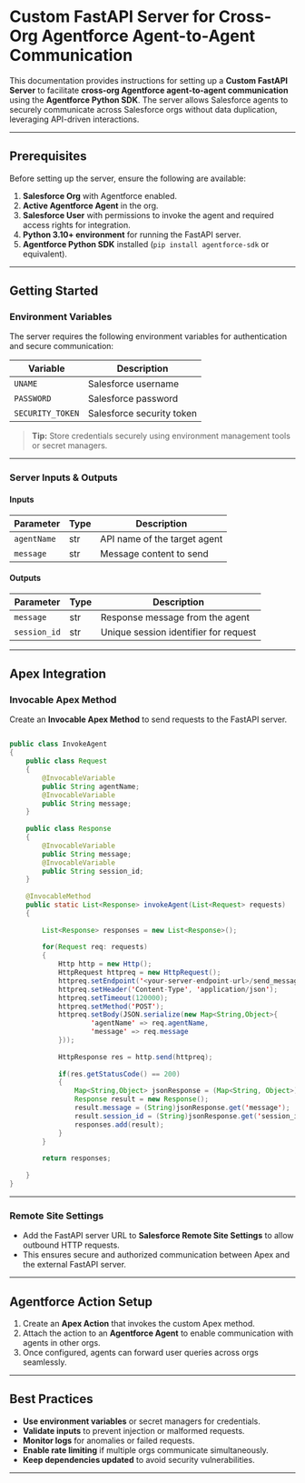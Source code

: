 # Custom FastAPI Server for Cross-Org Agentforce Agent-to-Agent Communication

This documentation provides instructions for setting up a **Custom FastAPI Server** to facilitate **cross-org Agentforce agent-to-agent communication** using the **Agentforce Python SDK**. The server allows Salesforce agents to securely communicate across Salesforce orgs without data duplication, leveraging API-driven interactions.

---

## Prerequisites

Before setting up the server, ensure the following are available:

1. **Salesforce Org** with Agentforce enabled.
2. **Active Agentforce Agent** in the org.
3. **Salesforce User** with permissions to invoke the agent and required access rights for integration.
4. **Python 3.10+ environment** for running the FastAPI server.
5. **Agentforce Python SDK** installed (`pip install agentforce-sdk` or equivalent).

---

## Getting Started

### Environment Variables

The server requires the following environment variables for authentication and secure communication:

| Variable         | Description               |
| ---------------- | ------------------------- |
| `UNAME`          | Salesforce username       |
| `PASSWORD`       | Salesforce password       |
| `SECURITY_TOKEN` | Salesforce security token |

> **Tip:** Store credentials securely using environment management tools or secret managers.

---

### Server Inputs & Outputs

#### Inputs

| Parameter   | Type | Description                  |
| ----------- | ---- | ---------------------------- |
| `agentName` | str  | API name of the target agent |
| `message`   | str  | Message content to send      |

#### Outputs

| Parameter    | Type | Description                           |
| ------------ | ---- | ------------------------------------- |
| `message`    | str  | Response message from the agent       |
| `session_id` | str  | Unique session identifier for request |

---

## Apex Integration

### Invocable Apex Method

Create an **Invocable Apex Method** to send requests to the FastAPI server.

```java

public class InvokeAgent 
{
    public class Request
    {
        @InvocableVariable
		public String agentName;
        @InvocableVariable
        public String message;
    }
    
    public class Response
    {
        @InvocableVariable
        public String message;
        @InvocableVariable
        public String session_id;
    }
    
	@InvocableMethod
    public static List<Response> invokeAgent(List<Request> requests)
    {
        
        List<Response> responses = new List<Response>();
        
        for(Request req: requests)
        {
            Http http = new Http();
            HttpRequest httpreq = new HttpRequest();
            httpreq.setEndpoint('<your-server-endpoint-url>/send_message');
            httpreq.setHeader('Content-Type', 'application/json');
            httpreq.setTimeout(120000);
            httpreq.setMethod('POST');
            httpreq.setBody(JSON.serialize(new Map<String,Object>{
                    'agentName' => req.agentName,
                    'message' => req.message
            }));
            
            HttpResponse res = http.send(httpreq);
            
            if(res.getStatusCode() == 200)
            {
                Map<String,Object> jsonResponse = (Map<String, Object>)JSON.deserializeUntyped(res.getBody());
                Response result = new Response();
                result.message = (String)jsonResponse.get('message');
                result.session_id = (String)jsonResponse.get('session_id');
                responses.add(result);
            }
        }
        
        return responses;
        
    }
}

```

---

### Remote Site Settings

* Add the FastAPI server URL to **Salesforce Remote Site Settings** to allow outbound HTTP requests.
* This ensures secure and authorized communication between Apex and the external FastAPI server.

---

## Agentforce Action Setup

1. Create an **Apex Action** that invokes the custom Apex method.
2. Attach the action to an **Agentforce Agent** to enable communication with agents in other orgs.
3. Once configured, agents can forward user queries across orgs seamlessly.

---

## Best Practices

* **Use environment variables** or secret managers for credentials.
* **Validate inputs** to prevent injection or malformed requests.
* **Monitor logs** for anomalies or failed requests.
* **Enable rate limiting** if multiple orgs communicate simultaneously.
* **Keep dependencies updated** to avoid security vulnerabilities.

---